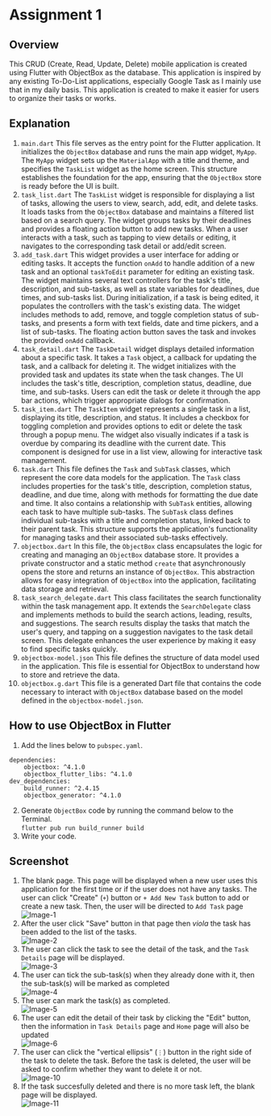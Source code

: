 # Assignment 1
## Overview
This CRUD (Create, Read, Update, Delete) mobile application is created using Flutter with ObjectBox as the database. This application is inspired by any existing To-Do-List applications, especially Google Task as I mainly use that in my daily basis. This application is created to make it easier for users to organize their tasks or works.

## Explanation
1. `main.dart`
This file serves as the entry point for the Flutter application. It initializes the `ObjectBox` database and runs the main app widget, `MyApp`. The `MyApp` widget sets up the `MaterialApp` with a title and theme, and specifies the `TaskList` widget as the home screen. This structure establishes the foundation for the app, ensuring that the `ObjectBox` store is ready before the UI is built.
2. `task_list.dart`
The `TaskList` widget is responsible for displaying a list of tasks, allowing the users to view, search, add, edit, and delete tasks. It loads tasks from the `ObjectBox` database and maintains a filtered list based on a search query. The widget groups tasks by their deadlines and provides a floating action button to add new tasks. When a user interacts with a task, such as tapping to view details or editing, it navigates to the corresponding task detail or add/edit screen.
3. `add_task.dart`
This widget provides a user interface for adding or editing tasks. It accepts the function `onAdd` to handle addition of a new task and an optional `taskToEdit` parameter for editing an existing task. The widget maintains several text controllers for the task's title, description, and sub-tasks, as well as state variables for deadlines, due times, and sub-tasks list. During initialization, if a task is being edited, it populates the controllers with the task's existing data. The widget includes methods to add, remove, and toggle completion status of sub-tasks, and presents a form with text fields, date and time pickers, and a list of sub-tasks. The floating action button saves the task and invokes the provided `onAdd` callback.
4. `task_detail.dart`
The `TaskDetail` widget displays detailed information about a specific task. It takes a `Task` object, a callback for updating the task, and a callback for deleting it. The widget initializes with the provided task and updates its state when the task changes. The UI includes the task's title, description, completion status, deadline, due time, and sub-tasks. Users can edit the task or delete it through the app bar actions, which trigger appropriate dialogs for confirmation.
5. `task_item.dart`
The `TaskItem` widget represents a single task in a list, displaying its title, description, and status. It includes a checkbox for toggling completion and provides options to edit or delete the task through a popup menu. The widget also visually indicates if a task is overdue by comparing its deadline with the current date. This component is designed for use in a list view, allowing for interactive task management.
6. `task.dart`
This file defines the `Task` and `SubTask` classes, which represent the core data models for the application. The `Task` class includes properties for the task's title, description, completion status, deadline, and due time, along with methods for formatting the due date and time. It also contains a relationship with `SubTask` entities, allowing each task to have multiple sub-tasks. The `SubTask` class defines individual sub-tasks with a title and completion status, linked back to their parent task. This structure supports the application's functionality for managing tasks and their associated sub-tasks effectively.
7. `objectbox.dart`
In this file, the `ObjectBox` class encapsulates the logic for creating and managing an `ObjectBox` database store. It provides a private constructor and a static method `create` that asynchronously opens the store and returns an instance of `ObjectBox`. This abstraction allows for easy integration of `ObjectBox` into the application, facilitating data storage and retrieval.
8. `task_search_delegate.dart`
This class facilitates the search functionality within the task management app. It extends the `SearchDelegate` class and implements methods to build the search actions, leading, results, and suggestions. The search results display the tasks that match the user's query, and tapping on a suggestion navigates to the task detail screen. This delegate enhances the user experience by making it easy to find specific tasks quickly.
9. `objectbox-model.json`
This file defines the structure of data model used in the application. This file is essential for ObjectBox to understand how to store and retrieve the data.
10. `objectbox.g.dart`
This file is a generated Dart file that contains the code necessary to interact with `ObjectBox` database based on the model defined in the `objectbox-model.json`.

## How to use ObjectBox in Flutter
1. Add the lines below to `pubspec.yaml`.
```
dependencies:
    objectbox: ^4.1.0
    objectbox_flutter_libs: ^4.1.0
dev_dependencies:
    build_runner: ^2.4.15
    objectbox_generator: ^4.1.0
```
2. Generate `ObjectBox` code by running the command below to the Terminal. <br>
`flutter pub run build_runner build`
3. Write your code.

## Screenshot
1. The blank page. This page will be displayed when a new user uses this application for the first time or if the user does not have any tasks. The user can click "Create" (`+`) button or `+ Add New Task` button to add or create a new task. Then, the user will be directed to `Add Task` page <br>
![Image-1](img/2/1.png)
2. After the user click "Save" button in that page then _viola_ the task has been added to the list of the tasks. <br>
![Image-2](img/2/2.png)
3. The user can click the task to see the detail of the task, and the `Task Details` page will be displayed. <br>
![Image-3](img/2/3.png)
4. The user can tick the sub-task(s) when they already done with it, then the sub-task(s) will be marked as completed <br>
![Image-4](img/2/4.png)
5. The user can mark the task(s) as completed. <br>
![Image-5](img/2/5.png)
6. The user can edit the detail of their task by clicking the "Edit" button, then the information in `Task Details` page and `Home` page will also be updated <br>
![Image-6](img/2/6.png)
7. The user can click the "vertical ellipsis" (`⋮`) button in the right side of the task to delete the task. Before the task is deleted, the user will be asked to confirm whether they want to delete it or not. <br>
![Image-10](img/2/7.png)
11. If the task succesfully deleted and there is no more task left, the blank page will be displayed. <br>
![Image-11](img/2/8.png)
